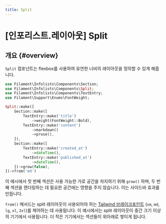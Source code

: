 ```yaml
---
title: Split
---
```

# [인포리스트.레이아웃] Split

## 개요 {#overview}

`Split` 컴포넌트는 flexbox를 사용하여 유연한 너비의 레이아웃을 정의할 수 있게 해줍니다.

```php
use Filament\Infolists\Components\Section;
use Filament\Infolists\Components\Split;
use Filament\Infolists\Components\TextEntry;
use Filament\Support\Enums\FontWeight;

Split::make([
    Section::make([
        TextEntry::make('title')
            ->weight(FontWeight::Bold),
        TextEntry::make('content')
            ->markdown()
            ->prose(),
    ]),
    Section::make([
        TextEntry::make('created_at')
            ->dateTime(),
        TextEntry::make('published_at')
            ->dateTime(),
    ])->grow(false),
])->from('md')
```

이 예시에서 첫 번째 섹션은 사용 가능한 가로 공간을 차지하기 위해 `grow()` 하며, 두 번째 섹션을 렌더링하는 데 필요한 공간에는 영향을 주지 않습니다. 이는 사이드바 효과를 만듭니다.

`from()` 메서드는 split 레이아웃이 사용되어야 하는 [Tailwind 브레이크포인트](https://tailwindcss.com/docs/responsive-design#overview) (`sm`, `md`, `lg`, `xl`, `2xl`)를 제어하는 데 사용됩니다. 이 예시에서는 split 레이아웃이 중간 크기 이상의 기기에서 사용됩니다. 더 작은 기기에서는 섹션들이 위아래로 쌓이게 됩니다.

<AutoScreenshot name="infolists/layout/split/simple" alt="Split" version="3.x" />
